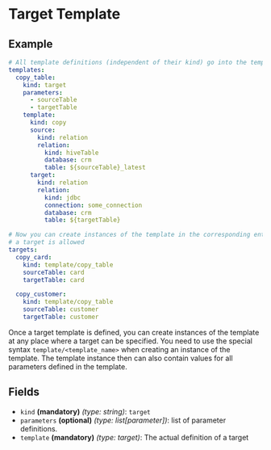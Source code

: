 # Target Template

## Example
```yaml
# All template definitions (independent of their kind) go into the templates section
templates:
  copy_table:
    kind: target
    parameters:
      - sourceTable
      - targetTable
    template:
      kind: copy
      source:
        kind: relation
        relation:
          kind: hiveTable
          database: crm
          table: ${sourceTable}_latest
      target:
        kind: relation
        relation:
          kind: jdbc
          connection: some_connection
          database: crm
          table: ${targetTable}

# Now you can create instances of the template in the corresponding entity section or at any other place where
# a target is allowed
targets:
  copy_card:
    kind: template/copy_table
    sourceTable: card
    targetTable: card

  copy_customer:
    kind: template/copy_table
    sourceTable: customer
    targetTable: customer
```

Once a target template is defined, you can create instances of the template at any place where a target can be
specified. You need to use the special syntax `template/<template_name>` when creating an instance of the template.
The template instance then can also contain values for all parameters defined in the template.


## Fields

* `kind` **(mandatory)** *(type: string)*: `target`
* `parameters` **(optional)** *(type: list[parameter])*: list of parameter definitions.
* `template` **(mandatory)** *(type: target)*: The actual definition of a target
